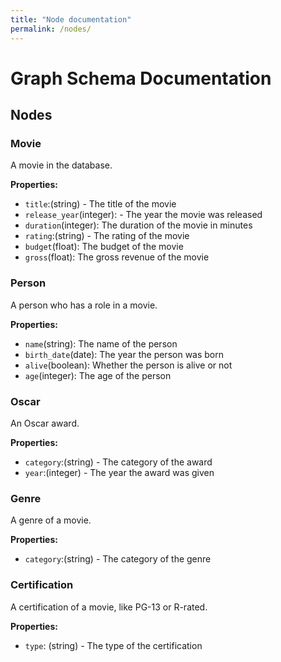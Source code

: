 ```yaml
---
title: "Node documentation"
permalink: /nodes/
---
```


# Graph Schema Documentation

## Nodes

### Movie
A movie in the database.

**Properties:**
- `title`:(string) - The title of the movie 
- `release_year`(integer): - The year the movie was released 
- `duration`(integer): The duration of the movie in minutes
- `rating`:(string) - The rating of the movie
- `budget`(float): The budget of the movie
- `gross`(float): The gross revenue of the movie

### Person
A person who has a role in a movie.

**Properties:**
- `name`(string): The name of the person 
- `birth_date`(date): The year the person was born
- `alive`(boolean): Whether the person is alive or not
- `age`(integer): The age of the person

### Oscar
An Oscar award.

**Properties:**
- `category`:(string) - The category of the award
- `year`:(integer) - The year the award was given

### Genre
A genre of a movie.

**Properties:**
- `category`:(string) - The category of the genre

### Certification
A certification of a movie, like PG-13 or R-rated.

**Properties:**
- `type`: (string) - The type of the certification
